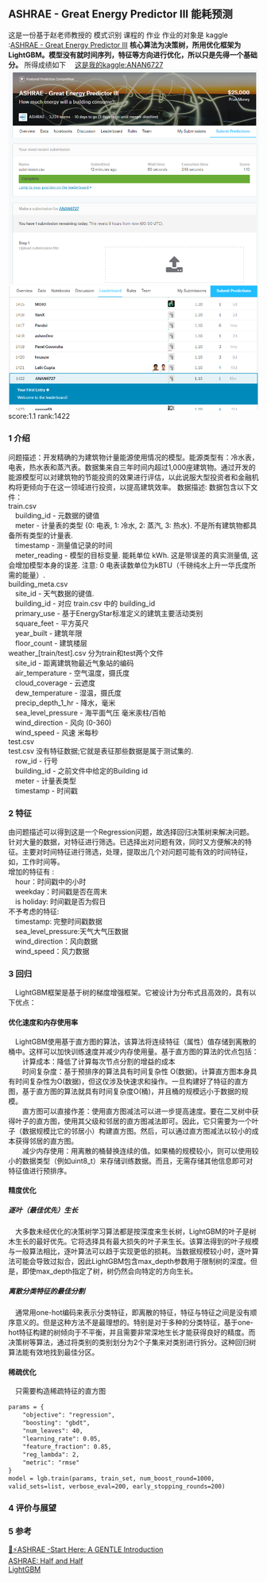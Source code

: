 ## ASHRAE - Great Energy Predictor III 能耗预测
这是一份基于赵老师教授的 模式识别 课程的 作业
作业的对象是 kaggle :[ASHRAE - Great Energy Predictor III](https://www.kaggle.com/c/ashrae-energy-prediction/overview)
**核心算法为决策树，所用优化框架为LightGBM。模型没有就时间序列，特征等方向进行优化，所以只是先得一个基础分。**
所得成绩如下
&emsp;[这是我的kaggle:ANAN6727](https://www.kaggle.com/anan6727903376998/competitions)
    ![score](https://raw.githubusercontent.com/anjie6727/hello-github/master/score.png)
    ![rank](https://raw.githubusercontent.com/anjie6727/hello-github/master/rank.png)
score:1.1 rank:1422
### 1 介绍
问题描述：开发精确的为建筑物计量能源使用情况的模型。能源类型有：冷水表，电表，热水表和蒸汽表。数据集来自三年时间内超过1,000座建筑物。通过开发的能源模型可以对建筑物的节能投资的效果进行评估，以此说服大型投资者和金融机构将更倾向于在这一领域进行投资，以提高建筑效率。
数据描述:  数据包含以下文件：\
train.csv\
	&emsp;building_id - 元数据的键值\
	&emsp;meter - 计量表的类型 {0: 电表, 1: 冷水, 2: 蒸汽, 3: 热水}. 不是所有建筑物都具备所有类型的计量表.\
	&emsp;timestamp - 测量值记录的时间\
	&emsp;meter_reading - 模型的目标变量. 能耗单位 kWh. 这是带误差的真实测量值, 这会增加模型本身的误差. 注意:  0 电表读数单位为kBTU（千磅纯水上升一华氏度所需的能量）.\
building_meta.csv\
	&emsp;site_id - 天气数据的键值.\
	&emsp;building_id - 对应 train.csv 中的 building_id\
	&emsp;primary_use - 基于EnergyStar标准定义的建筑主要活动类别\
	&emsp;square_feet - 平方英尺\
	&emsp;year_built - 建筑年限\
	&emsp;floor_count - 建筑楼层\
weather_[train/test].csv 分为train和test两个文件\
	&emsp;site_id - 距离建筑物最近气象站的编码\
	&emsp;air_temperature - 空气温度，摄氏度\
	&emsp;cloud_coverage - 云遮度\
	&emsp;dew_temperature - 湿温，摄氏度\
	&emsp;precip_depth_1_hr - 降水，毫米\
	&emsp;sea_level_pressure - 海平面气压 毫米汞柱/百帕\
	&emsp;wind_direction - 风向 (0-360)\
	&emsp;wind_speed - 风速 米每秒\
test.csv\
test.csv 没有特征数据;它就是表征那些数据是属于测试集的.\
	&emsp;row_id - 行号\
	&emsp;building_id - 之前文件中给定的Building id\
	&emsp;meter - 计量表类型\
	&emsp;timestamp - 时间戳
### 2 特征
由问题描述可以得到这是一个Regression问题，故选择回归决策树来解决问题。\
针对大量的数据，对特征进行筛选。已选择出对问题有效，同时又方便解决的特征。主要对时间特征进行筛选，处理，提取出几个对问题可能有效的时间特征，如，工作时间等。\
增加的特征有 :\
&emsp;hour：时间戳中的小时\
&emsp;weekday：时间戳是否在周末\
&emsp;is holiday: 时间戳是否为假日\
不予考虑的特征:\
&emsp;timestamp: 完整时间戳数据\
&emsp;sea_level_pressure:天气大气压数据\
&emsp;wind_direction：风向数据\
&emsp;wind_speed：风力数据
### 3 回归
&emsp;LightGBM框架是基于树的梯度增强框架。它被设计为分布式且高效的，具有以下优点：
#### 优化速度和内存使用率
&emsp;LightGBM使用基于直方图的算法，该算法将连续特征（属性）值存储到离散的桶中。这样可以加快训练速度并减少内存使用量。基于直方图的算法的优点包括：\
&emsp;&emsp;计算成本：降低了计算每次节点分割的增益的成本\
&emsp;&emsp;时间复杂度：基于预排序的算法具有时间复杂性 O(数据)。计算直方图本身具有时间复杂性为O(数据)，但这仅涉及快速求和操作。一旦构建好了特征的直方图，基于直方图的算法就具有时间复杂度O(桶)，并且桶的规模远小于数据的规模。\
&emsp;&emsp;直方图可以直接作差：使用直方图减法可以进一步提高速度。要在二叉树中获得叶子的直方图，使用其父级和邻居的直方图减法即可。因此，它只需要为一个叶子（数据规模比它的邻居小）构建直方图。然后，可以通过直方图减法以较小的成本获得邻居的直方图。\
&emsp;&emsp;减少内存使用：用离散的桶替换连续的值。如果桶的规模较小，则可以使用较小的数据类型（例如uint8_t）来存储训练数据。而且，无需存储其他信息即可对特征值进行预排序。
#### 精度优化
##### 逐叶（最佳优先）生长
&emsp;大多数未经优化的决策树学习算法都是按深度来生长树，LightGBM的叶子是树木生长的最好优先。它将选择具有最大损失的叶子来生长。该算法得到的叶子规模与一般算法相比，逐叶算法可以趋于实现更低的损耗。当数据规模较小时，逐叶算法可能会导致过拟合，因此LightGBM包含max_depth参数用于限制树的深度。但是，即使max_depth指定了树，树仍然会向特定的方向生长。
##### 离散分类特征的最佳分割
&emsp;通常用one-hot编码来表示分类特征，即离散的特征，特征与特征之间是没有顺序意义的。但是这种方法不是最理想的。特别是对于多种的分类特征，基于one-hot特征构建的树倾向于不平衡，并且需要非常深地生长才能获得良好的精度。而决策树等算法，通过将类别的类别划分为2个子集来对类别进行拆分。这种回归树算法能有效地找到最佳分区。
#### 稀疏优化
&emsp;只需要构造稀疏特征的直方图
```
params = {
    "objective": "regression",
    "boosting": "gbdt",
    "num_leaves": 40,
    "learning_rate": 0.05,
    "feature_fraction": 0.85,
    "reg_lambda": 2,
    "metric": "rmse"
}
model = lgb.train(params, train_set, num_boost_round=1000, valid_sets=list, verbose_eval=200, early_stopping_rounds=200)
```
### 4 评价与展望

### 5 参考
[🔌⚡ASHRAE -Start Here: A GENTLE Introduction](https://www.kaggle.com/caesarlupum/ashrae-start-here-a-gentle-introduction)\
[ASHRAE: Half and Half](https://www.kaggle.com/rohanrao/ashrae-half-and-half)\
[LightGBM](https://lightgbm.readthedocs.io/en/latest/Features.html)

